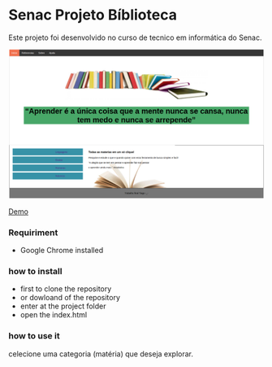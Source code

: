 # Senac Projeto Bíblioteca

Este projeto foi desenvolvido no curso de tecnico em informática do Senac.

![](https://raw.githubusercontent.com/tiagodalmorodonascimento/senac-t23-web-proje-biblioteca/master/img.png)

[Demo](https://backboned-reenlistm.000webhostapp.com/ "Demo")

### Requiriment
- Google Chrome installed

### how to install
- first to clone the repository
- or dowloand of the repository
- enter at the project folder
- open the index.html

### how to use it
celecione uma categoria (matéria) que deseja explorar.
